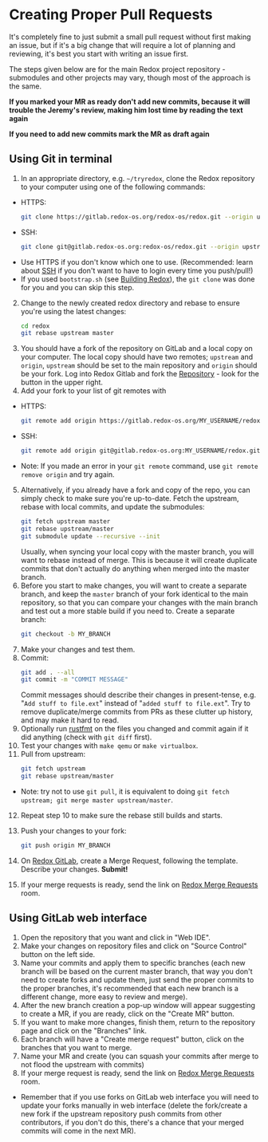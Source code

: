 # Creating Proper Pull Requests

It's completely fine to just submit a small pull request without first making an issue, but if it's a big change that will require a lot of planning and reviewing, it's best you start with writing an issue first.

The steps given below are for the main Redox project repository - submodules and other projects may vary, though most of the approach is the same.

**If you marked your MR as ready don't add new commits, because it will trouble the Jeremy's review, making him lost time by reading the text again**

**If you need to add new commits mark the MR as draft again**

## Using Git in terminal

1. In an appropriate directory, e.g. `~/tryredox`, clone the Redox repository to your computer using one of the following commands:
  - HTTPS: 
    ```sh
    git clone https://gitlab.redox-os.org/redox-os/redox.git --origin upstream --recursive
    ```
  - SSH: 
    ```sh
    git clone git@gitlab.redox-os.org:redox-os/redox.git --origin upstream --recursive
    ```
  - Use HTTPS if you don't know which one to use. (Recommended: learn about [SSH](./ch12-01-signing-in-to-gitlab.md#using-ssh-for-your-repo) if you don't want to have to login every time you push/pull!)
  - If you used `bootstrap.sh` (see [Building Redox](./ch02-05-building-redox.md)), the `git clone` was done for you and you can skip this step.
2. Change to the newly created redox directory and rebase to ensure you're using the latest changes: 
    ```sh
    cd redox
    git rebase upstream master
    ```
3. You should have a fork of the repository on GitLab and a local copy on your computer. The local copy should have two remotes; `upstream` and `origin`, `upstream` should be set to the main repository and `origin` should be your fork. Log into Redox Gitlab and fork the [Repository](https://gitlab.redox-os.org/redox-os/redox) - look for the button in the upper right.
4. Add your fork to your list of git remotes with
  - HTTPS: 
    ```sh
    git remote add origin https://gitlab.redox-os.org/MY_USERNAME/redox.git
    ```
  - SSH: 
    ```sh
    git remote add origin git@gitlab.redox-os.org:MY_USERNAME/redox.git
    ```
  - Note: If you made an error in your `git remote` command, use `git remote remove origin` and try again.
5. Alternatively, if you already have a fork and copy of the repo, you can simply check to make sure you're up-to-date. Fetch the upstream, rebase with local commits, and update the submodules:
    ```sh
    git fetch upstream master
    git rebase upstream/master
    git submodule update --recursive --init
    ```
    Usually, when syncing your local copy with the master branch, you will want to rebase instead of merge. This is because it will create duplicate commits that don't actually do anything when merged into the master branch.
6. Before you start to make changes, you will want to create a separate branch, and keep the `master` branch of your fork identical to the main repository, so that you can compare your changes with the main branch and test out a more stable build if you need to. Create a separate branch:
    ```sh
    git checkout -b MY_BRANCH
    ```
7. Make your changes and test them.
8. Commit:
    ```sh
    git add . --all
    git commit -m "COMMIT MESSAGE"
    ```
    Commit messages should describe their changes in present-tense, e.g. "`Add stuff to file.ext`" instead of "`added stuff to file.ext`".
    Try to remove duplicate/merge commits from PRs as these clutter up history, and may make it hard to read.
9.  Optionally run [rustfmt](https://github.com/rust-lang/rustfmt) on the files you changed and commit again if it did anything (check with `git diff` first).
10. Test your changes with `make qemu` or `make virtualbox`.
11. Pull from upstream:
    ```sh
    git fetch upstream
    git rebase upstream/master
    ```
  - Note: try not to use `git pull`, it is equivalent to doing `git fetch upstream; git merge master upstream/master`.
12. Repeat step 10 to make sure the rebase still builds and starts.
13. Push your changes to your fork:
    ```sh
    git push origin MY_BRANCH
    ```
14. On [Redox GitLab](https://gitlab.redox-os.org/), create a Merge Request, following the template. Describe your changes. **Submit!**

15. If your merge requests is ready, send the link on [Redox Merge Requests](https://matrix.to/#/#redox-mrs:matrix.org) room.

## Using GitLab web interface

1. Open the repository that you want and click in "Web IDE".
1. Make your changes on repository files and click on "Source Control" button on the left side.
1. Name your commits and apply them to specific branches (each new branch will be based on the current master branch, that way you don't need to create forks and update them, just send the proper commits to the proper branches, it's recommended that each new branch is a different change, more easy to review and merge).
1. After the new branch creation a pop-up window will appear suggesting to create a MR, if you are ready, click on the "Create MR" button.
1. If you want to make more changes, finish them, return to the repository page and click on the "Branches" link.
1. Each branch will have a "Create merge request" button, click on the branches that you want to merge.
1. Name your MR and create (you can squash your commits after merge to not flood the upstream with commits)
1. If your merge request is ready, send the link on [Redox Merge Requests](https://matrix.to/#/#redox-mrs:matrix.org) room.

- Remember that if you use forks on GitLab web interface you will need to update your forks manually in web interface (delete the fork/create a new fork if the upstream repository push commits from other contributors, if you don't do this, there's a chance that your merged commits will come in the next MR).
